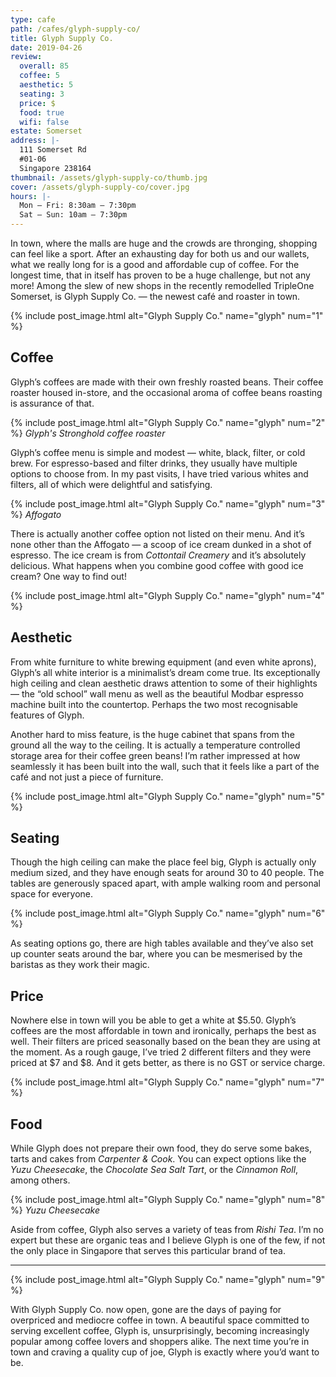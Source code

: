 ```yaml
---
type: cafe
path: /cafes/glyph-supply-co/
title: Glyph Supply Co.
date: 2019-04-26
review:
  overall: 85
  coffee: 5
  aesthetic: 5
  seating: 3
  price: $
  food: true
  wifi: false
estate: Somerset
address: |-
  111 Somerset Rd
  #01-06
  Singapore 238164
thumbnail: /assets/glyph-supply-co/thumb.jpg
cover: /assets/glyph-supply-co/cover.jpg
hours: |-
  Mon – Fri: 8:30am – 7:30pm
  Sat – Sun: 10am – 7:30pm
---
```


In town, where the malls are huge and the crowds are thronging, shopping can feel like a sport<!--more-->. After an exhausting day for both us and our wallets, what we really long for is a good and affordable cup of coffee. For the longest time, that in itself has proven to be a huge challenge, but not any more! Among the slew of new shops in the recently remodelled TripleOne Somerset, is Glyph Supply Co. — the newest café and roaster in town.

{% include post_image.html
  alt="Glyph Supply Co."
  name="glyph"
  num="1"
%}

## Coffee

Glyph’s coffees are made with their own freshly roasted beans. Their coffee roaster housed in-store, and the occasional aroma of coffee beans roasting is assurance of that.

{% include post_image.html
  alt="Glyph Supply Co."
  name="glyph"
  num="2"
%}
_Glyph's Stronghold coffee roaster_

Glyph’s coffee menu is simple and modest — white, black, filter, or cold brew. For espresso-based and filter drinks, they usually have multiple options to choose from. In my past visits, I have tried various whites and filters, all of which were delightful and satisfying.

{% include post_image.html
  alt="Glyph Supply Co."
  name="glyph"
  num="3"
%}
_Affogato_

There is actually another coffee option not listed on their menu. And it’s none other than the Affogato — a scoop of ice cream dunked in a shot of espresso. The ice cream is from _Cottontail Creamery_ and it’s absolutely delicious. What happens when you combine good coffee with good ice cream? One way to find out!

{% include post_image.html
  alt="Glyph Supply Co."
  name="glyph"
  num="4"
%}

## Aesthetic

From white furniture to white brewing equipment (and even white aprons), Glyph’s all white interior is a minimalist’s dream come true. Its exceptionally high ceiling and clean aesthetic draws attention to some of their highlights — the “old school” wall menu as well as the beautiful Modbar espresso machine built into the countertop. Perhaps the two most recognisable features of Glyph.

Another hard to miss feature, is the huge cabinet that spans from the ground all the way to the ceiling. It is actually a temperature controlled storage area for their coffee green beans! I’m rather impressed at how seamlessly it has been built into the wall, such that it feels like a part of the café and not just a piece of furniture.

{% include post_image.html
  alt="Glyph Supply Co."
  name="glyph"
  num="5"
%}

## Seating

Though the high ceiling can make the place feel big, Glyph is actually only medium sized, and they have enough seats for around 30 to 40 people. The tables are generously spaced apart, with ample walking room and personal space for everyone.

{% include post_image.html
  alt="Glyph Supply Co."
  name="glyph"
  num="6"
%}

As seating options go, there are high tables available and they’ve also set up counter seats around the bar, where you can be mesmerised by the baristas as they work their magic.

## Price

Nowhere else in town will you be able to get a white at $5.50. Glyph’s coffees are the most affordable in town and ironically, perhaps the best as well. Their filters are priced seasonally based on the bean they are using at the moment. As a rough gauge, I’ve tried 2 different filters and they were priced at $7 and \$8. And it gets better, as there is no GST or service charge.

{% include post_image.html
  alt="Glyph Supply Co."
  name="glyph"
  num="7"
%}

## Food

While Glyph does not prepare their own food, they do serve some bakes, tarts and cakes from _Carpenter & Cook_. You can expect options like the _Yuzu Cheesecake_, the _Chocolate Sea Salt Tart_, or the _Cinnamon Roll_, among others.

{% include post_image.html
  alt="Glyph Supply Co."
  name="glyph"
  num="8"
%}
_Yuzu Cheesecake_

Aside from coffee, Glyph also serves a variety of teas from _Rishi Tea_. I’m no expert but these are organic teas and I believe Glyph is one of the few, if not the only place in Singapore that serves this particular brand of tea.

---

{% include post_image.html
  alt="Glyph Supply Co."
  name="glyph"
  num="9"
%}

With Glyph Supply Co. now open, gone are the days of paying for overpriced and mediocre coffee in town. A beautiful space committed to serving excellent coffee, Glyph is, unsurprisingly, becoming increasingly popular among coffee lovers and shoppers alike. The next time you’re in town and craving a quality cup of joe, Glyph is exactly where you’d want to be.
